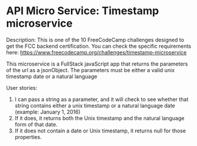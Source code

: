 # API Micro Service: Timestamp microservice

Description: 
This is one of the 10 FreeCodeCamp challenges designed to get the FCC backend certification. You can check the specific requirements here: https://www.freecodecamp.org/challenges/timestamp-microservice

This microservice is a FullStack javaScript app that returns the parameters of the url as a jsonObject. 
The parameters must be either a valid unix timestamp date or a natural language 


User stories:

1) I can pass a string as a parameter, and it will check to see whether that string contains either a unix timestamp or a natural language date (example: January 1, 2016)
2) If it does, it returns both the Unix timestamp and the natural language form of that date.
3) If it does not contain a date or Unix timestamp, it returns null for those properties.